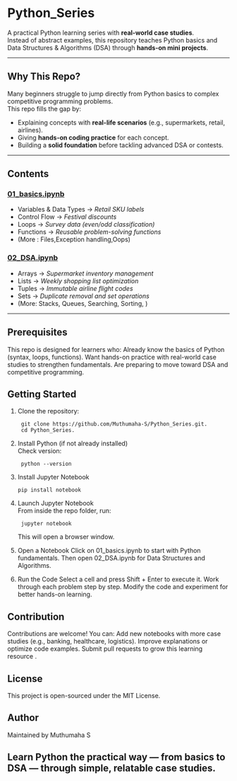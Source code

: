 # Python_Series  

 A practical Python learning series with **real-world case studies**.  
Instead of abstract examples, this repository teaches Python basics and Data Structures & Algorithms (DSA) through **hands-on mini projects**.  

---

##  Why This Repo?  
Many beginners struggle to jump directly from Python basics to complex competitive programming problems.  
This repo fills the gap by:  
- Explaining concepts with **real-life scenarios** (e.g., supermarkets, retail, airlines).  
- Giving **hands-on coding practice** for each concept.  
- Building a **solid foundation** before tackling advanced DSA or contests.  

---

## Contents  

### [01_basics.ipynb](01_basics.ipynb)  
- Variables & Data Types → *Retail SKU labels*  
- Control Flow → *Festival discounts*  
- Loops → *Survey data (even/odd classification)*  
- Functions → *Reusable problem-solving functions* 
- (More : Files,Exception handling,Oops) 

### [02_DSA.ipynb](02_DSA.ipynb)  
- Arrays → *Supermarket inventory management*  
- Lists → *Weekly shopping list optimization*  
- Tuples → *Immutable airline flight codes*  
- Sets → *Duplicate removal and set operations*  
- (More: Stacks, Queues, Searching, Sorting, )  

---
## Prerequisites

  This repo is designed for learners who:
  Already know the basics of Python (syntax, loops, functions).
  Want hands-on practice with real-world case studies to strengthen fundamentals.
  Are preparing to move toward DSA and competitive programming.

## Getting Started  

1. Clone the repository:   

        git clone https://github.com/Muthumaha-S/Python_Series.git.   
        cd Python_Series.

2. Install Python (if not already installed)    
     Check version:
   
        python --version

4. Install Jupyter Notebook
         
       pip install notebook

5. Launch Jupyter Notebook   
   From inside the repo folder, run:

        jupyter notebook
   
    This will open a browser window.

7. Open a Notebook
  Click on 01_basics.ipynb to start with Python fundamentals.
  Then open 02_DSA.ipynb for Data Structures and Algorithms.

8. Run the Code
  Select a cell and press Shift + Enter to execute it.
  Work through each problem step by step.
  Modify the code and experiment for better hands-on learning.
  
## Contribution

Contributions are welcome!
You can:
Add new notebooks with more case studies (e.g., banking, healthcare, logistics).
Improve explanations or optimize code examples.
Submit pull requests to grow this learning resource .

## License

This project is open-sourced under the MIT License.

## Author

Maintained by Muthumaha S

## Learn Python the practical way — from basics to DSA — through simple, relatable case studies.


